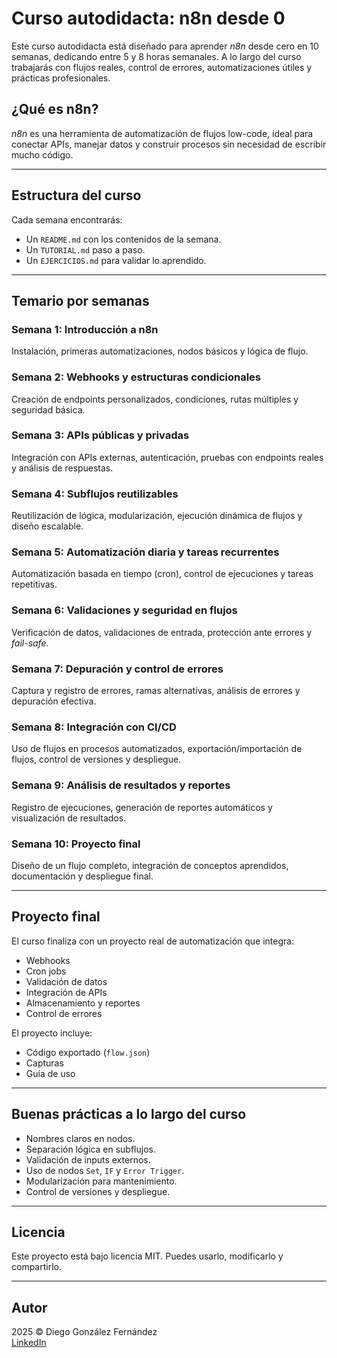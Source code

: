 # Curso autodidacta: n8n desde 0

Este curso autodidacta está diseñado para aprender *n8n* desde cero en 10 semanas, dedicando entre 5 y 8 horas semanales. A lo largo del curso trabajarás con flujos reales, control de errores, automatizaciones útiles y prácticas profesionales.

## ¿Qué es n8n?

*n8n* es una herramienta de automatización de flujos low-code, ideal para conectar APIs, manejar datos y construir procesos sin necesidad de escribir mucho código.

---

## Estructura del curso

Cada semana encontrarás:

- Un `README.md` con los contenidos de la semana.
- Un `TUTORIAL.md` paso a paso.
- Un `EJERCICIOS.md` para validar lo aprendido.

---

## Temario por semanas

### Semana 1: Introducción a n8n

Instalación, primeras automatizaciones, nodos básicos y lógica de flujo.

### Semana 2: Webhooks y estructuras condicionales

Creación de endpoints personalizados, condiciones, rutas múltiples y seguridad básica.

### Semana 3: APIs públicas y privadas

Integración con APIs externas, autenticación, pruebas con endpoints reales y análisis de respuestas.

### Semana 4: Subflujos reutilizables

Reutilización de lógica, modularización, ejecución dinámica de flujos y diseño escalable.

### Semana 5: Automatización diaria y tareas recurrentes

Automatización basada en tiempo (cron), control de ejecuciones y tareas repetitivas.

### Semana 6: Validaciones y seguridad en flujos

Verificación de datos, validaciones de entrada, protección ante errores y *fail-safe*.

### Semana 7: Depuración y control de errores

Captura y registro de errores, ramas alternativas, análisis de errores y depuración efectiva.

### Semana 8: Integración con CI/CD

Uso de flujos en procesos automatizados, exportación/importación de flujos, control de versiones y despliegue.

### Semana 9: Análisis de resultados y reportes

Registro de ejecuciones, generación de reportes automáticos y visualización de resultados.

### Semana 10: Proyecto final

Diseño de un flujo completo, integración de conceptos aprendidos, documentación y despliegue final.

---

## Proyecto final

El curso finaliza con un proyecto real de automatización que integra:

- Webhooks
- Cron jobs
- Validación de datos
- Integración de APIs
- Almacenamiento y reportes
- Control de errores

El proyecto incluye:

- Código exportado (`flow.json`)
- Capturas
- Guía de uso

---

## Buenas prácticas a lo largo del curso

- Nombres claros en nodos.
- Separación lógica en subflujos.
- Validación de inputs externos.
- Uso de nodos `Set`, `IF` y `Error Trigger`.
- Modularización para mantenimiento.
- Control de versiones y despliegue.

---

## Licencia

Este proyecto está bajo licencia MIT. Puedes usarlo, modificarlo y compartirlo.

---

## Autor

2025 © Diego González Fernández  
[LinkedIn](https://www.linkedin.com/in/diego-gonzalez-fernandez)
